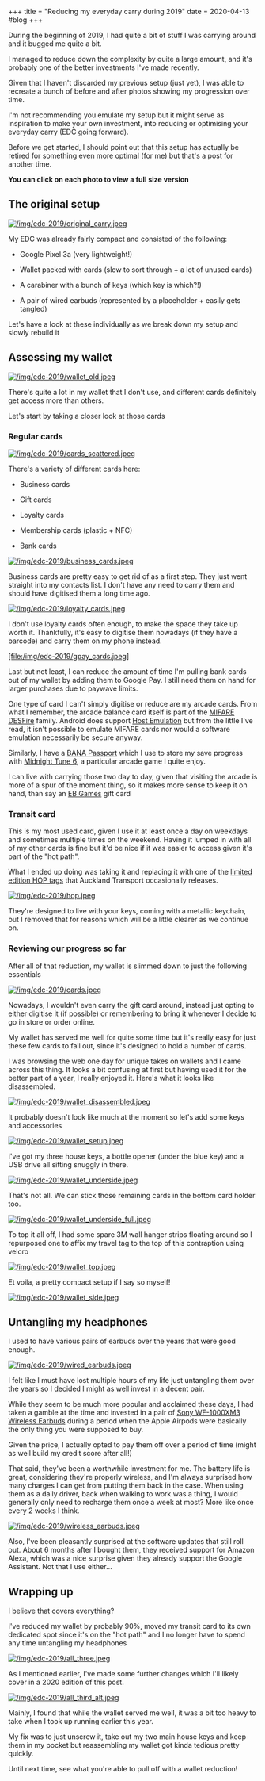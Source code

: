 +++
title = "Reducing my everyday carry during 2019"
date = 2020-04-13
#blog
+++

During the beginning of 2019, I had quite a bit of stuff I was carrying around and it bugged me quite a bit.

I managed to reduce down the complexity by quite a large amount, and it's probably one of the better investments I've made recently.

Given that I haven't discarded my previous setup (just yet), I was able to recreate a bunch of before and after photos showing my progression over time.

I'm not recommending you emulate my setup but it might serve as inspiration to make your own investment, into reducing or optimising your everyday carry (EDC going forward).

Before we get started, I should point out that this setup has actually be retired for something even more optimal (for me) but that's a post for another time.

**You can click on each photo to view a full size version**

## The original setup

[![/img/edc-2019/original_carry.jpeg](/img/edc-2019/original_carry.jpeg)](/img/edc-2019/original_carry.jpeg)

My EDC was already fairly compact and consisted of the following:

*   Google Pixel 3a (very lightweight!)
    
*   Wallet packed with cards (slow to sort through + a lot of unused cards)
    
*   A carabiner with a bunch of keys (which key is which?!)
    
*   A pair of wired earbuds (represented by a placeholder + easily gets tangled)
    

Let's have a look at these individually as we break down my setup and slowly rebuild it

## Assessing my wallet

[![/img/edc-2019/wallet_old.jpeg](/img/edc-2019/wallet_old.jpeg)](/img/edc-2019/wallet_old.jpeg)

There's quite a lot in my wallet that I don't use, and different cards definitely get access more than others.

Let's start by taking a closer look at those cards

### Regular cards

[![/img/edc-2019/cards_scattered.jpeg](/img/edc-2019/cards_scattered.jpeg)](/img/edc-2019/cards_scattered.jpeg)

There's a variety of different cards here:

*   Business cards
    
*   Gift cards
    
*   Loyalty cards
    
*   Membership cards (plastic + NFC)
    
*   Bank cards
    

[![/img/edc-2019/business_cards.jpeg](/img/edc-2019/business_cards.jpeg)](/img/edc-2019/business_cards.jpeg)

Business cards are pretty easy to get rid of as a first step. They just went straight into my contacts list. I don't have any need to carry them and should have digitised them a long time ago.

[![/img/edc-2019/loyalty_cards.jpeg](/img/edc-2019/loyalty_cards.jpeg)](/img/edc-2019/loyalty_cards.jpeg)

I don't use loyalty cards often enough, to make the space they take up worth it. Thankfully, it's easy to digitise them nowadays (if they have a barcode) and carry them on my phone instead.

[\[file:/img/edc-2019/gpay\_cards.jpeg](/img/edc-2019/gpay_cards.jpeg)\]

Last but not least, I can reduce the amount of time I'm pulling bank cards out of my wallet by adding them to Google Pay. I still need them on hand for larger purchases due to paywave limits.

One type of card I can't simply digitise or reduce are my arcade cards. From what I remember, the arcade balance card itself is part of the [MIFARE DESFire](https://www.mifare.net/en/products/chip-card-ics/mifare-desfire/) family. Android does support [Host Emulation](https://developer.android.com/guide/topics/connectivity/nfc/hce) but from the little I've read, it isn't possible to emulate MIFARE cards nor would a software emulation necessarily be secure anyway.

Similarly, I have a [BANA Passport](https://www.bandainamcoid.com/banapassport/en/) which I use to store my save progress with [Midnight Tune 6](https://wanganmaxi-official.com/wanganmaxi6/en/special/001.php), a particular arcade game I quite enjoy.

I can live with carrying those two day to day, given that visiting the arcade is more of a spur of the moment thing, so it makes more sense to keep it on hand, than say an [EB Games](https://www.ebgames.co.nz) gift card

### Transit card

This is my most used card, given I use it at least once a day on weekdays and sometimes multiple times on the weekend. Having it lumped in with all of my other cards is fine but it'd be nice if it was easier to access given it's part of the "hot path".

What I ended up doing was taking it and replacing it with one of the [limited edition HOP tags](https://at.govt.nz/bus-train-ferry/at-hop-card/buy-at-hop-card/buy-an-at-hop-key-tag/) that Auckland Transport occasionally releases.

[![/img/edc-2019/hop.jpeg](/img/edc-2019/hop.jpeg)](/img/edc-2019/hop.jpeg)

They're designed to live with your keys, coming with a metallic keychain, but I removed that for reasons which will be a little clearer as we continue on.

### Reviewing our progress so far

After all of that reduction, my wallet is slimmed down to just the following essentials

[![/img/edc-2019/cards.jpeg](/img/edc-2019/cards.jpeg)](/img/edc-2019/cards.jpeg)

Nowadays, I wouldn't even carry the gift card around, instead just opting to either digitise it (if possible) or remembering to bring it whenever I decide to go in store or order online.

My wallet has served me well for quite some time but it's really easy for just these few cards to fall out, since it's designed to hold a number of cards.

I was browsing the web one day for unique takes on wallets and I came across this thing. It looks a bit confusing at first but having used it for the better part of a year, I really enjoyed it. Here's what it looks like disassembled.

[![/img/edc-2019/wallet_disassembled.jpeg](/img/edc-2019/wallet_disassembled.jpeg)](/img/edc-2019/wallet_disassembled.jpeg)

It probably doesn't look like much at the moment so let's add some keys and accessories

[![/img/edc-2019/wallet_setup.jpeg](/img/edc-2019/wallet_setup.jpeg)](/img/edc-2019/wallet_setup.jpeg)

I've got my three house keys, a bottle opener (under the blue key) and a USB drive all sitting snuggly in there.

[![/img/edc-2019/wallet_underside.jpeg](/img/edc-2019/wallet_underside.jpeg)](/img/edc-2019/wallet_underside.jpeg)

That's not all. We can stick those remaining cards in the bottom card holder too.

[![/img/edc-2019/wallet_underside_full.jpeg](/img/edc-2019/wallet_underside_full.jpeg)](/img/edc-2019/wallet_underside_full.jpeg)

To top it all off, I had some spare 3M wall hanger strips floating around so I repurposed one to affix my travel tag to the top of this contraption using velcro

[![/img/edc-2019/wallet_top.jpeg](/img/edc-2019/wallet_top.jpeg)](/img/edc-2019/wallet_top.jpeg)

Et voila, a pretty compact setup if I say so myself!

[![/img/edc-2019/wallet_side.jpeg](/img/edc-2019/wallet_side.jpeg)](/img/edc-2019/wallet_side.jpeg)

## Untangling my headphones

I used to have various pairs of earbuds over the years that were good enough.

[![/img/edc-2019/wired_earbuds.jpeg](/img/edc-2019/wired_earbuds.jpeg)](/img/edc-2019/wired_earbuds.jpeg)

I felt like I must have lost multiple hours of my life just untangling them over the years so I decided I might as well invest in a decent pair.

While they seem to be much more popular and acclaimed these days, I had taken a gamble at the time and invested in a pair of [Sony WF-1000XM3 Wireless Earbuds](https://www.mightyape.co.nz/product/sony-wf-1000xm3-industry-leading-noise-canceling-truly-wireless-earbuds-black/30990778) during a period when the Apple Airpods were basically the only thing you were supposed to buy.

Given the price, I actually opted to pay them off over a period of time (might as well build my credit score after all!)

That said, they've been a worthwhile investment for me. The battery life is great, considering they're properly wireless, and I'm always surprised how many charges I can get from putting them back in the case. When using them as a daily driver, back when walking to work was a thing, I would generally only need to recharge them once a week at most? More like once every 2 weeks I think.

[![/img/edc-2019/wireless_earbuds.jpeg](/img/edc-2019/wireless_earbuds.jpeg)](/img/edc-2019/wireless_earbuds.jpeg)

Also, I've been pleasantly surprised at the software updates that still roll out. About 6 months after I bought them, they received support for Amazon Alexa, which was a nice surprise given they already support the Google Assistant. Not that I use either…

## Wrapping up

I believe that covers everything?

I've reduced my wallet by probably 90%, moved my transit card to its own dedicated spot since it's on the "hot path" and I no longer have to spend any time untangling my headphones

[![/img/edc-2019/all_three.jpeg](/img/edc-2019/all_three.jpeg)](/img/edc-2019/all_three.jpeg)

As I mentioned earlier, I've made some further changes which I'll likely cover in a 2020 edition of this post.

[![/img/edc-2019/all_third_alt.jpeg](/img/edc-2019/all_third_alt.jpeg)](/img/edc-2019/all_third_alt.jpeg)

Mainly, I found that while the wallet served me well, it was a bit too heavy to take when I took up running earlier this year.

My fix was to just unscrew it, take out my two main house keys and keep them in my pocket but reassembling my wallet got kinda tedious pretty quickly.

Until next time, see what you're able to pull off with a wallet reduction!
